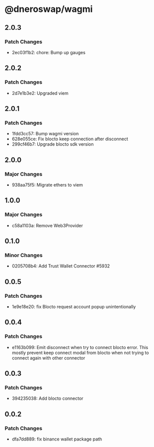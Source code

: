 # @dneroswap/wagmi

## 2.0.3

### Patch Changes

- 2ec03f1b2: chore: Bump up gauges

## 2.0.2

### Patch Changes

- 2d7e1b3e2: Upgraded viem

## 2.0.1

### Patch Changes

- 1fdd3cc57: Bump wagmi version
- 628e055ce: Fix blocto keep connection after disconnect
- 299cf46b7: Upgrade blocto sdk version

## 2.0.0

### Major Changes

- 938aa75f5: Migrate ethers to viem

## 1.0.0

### Major Changes

- c58a1103a: Remove Web3Provider

## 0.1.0

### Minor Changes

- 0205708b4: Add Trust Wallet Connector #5932

## 0.0.5

### Patch Changes

- 1e9e18e20: fix Blocto request account popup unintentionally

## 0.0.4

### Patch Changes

- e1163b099: Emit disconnect when try to connect blocto error. This mostly prevent keep connect modal from blocto when not trying to connect again with other connector

## 0.0.3

### Patch Changes

- 394235038: Add blocto connector

## 0.0.2

### Patch Changes

- dfa7dd889: fix binance wallet package path
